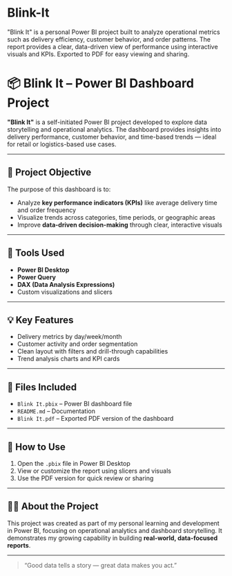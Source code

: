 # Blink-It
"Blink It" is a personal Power BI project built to analyze operational metrics such as delivery efficiency, customer behavior, and order patterns. The report provides a clear, data-driven view of performance using interactive visuals and KPIs. Exported to PDF for easy viewing and sharing.

# 📦 Blink It – Power BI Dashboard Project

**"Blink It"** is a self-initiated Power BI project developed to explore data storytelling and operational analytics. The dashboard provides insights into delivery performance, customer behavior, and time-based trends — ideal for retail or logistics-based use cases.

---

## 📌 Project Objective

The purpose of this dashboard is to:
- Analyze **key performance indicators (KPIs)** like average delivery time and order frequency
- Visualize trends across categories, time periods, or geographic areas
- Improve **data-driven decision-making** through clear, interactive visuals

---

## 🧰 Tools Used

- **Power BI Desktop**
- **Power Query**
- **DAX (Data Analysis Expressions)**
- Custom visualizations and slicers

---

## 💡 Key Features

- Delivery metrics by day/week/month
- Customer activity and order segmentation
- Clean layout with filters and drill-through capabilities
- Trend analysis charts and KPI cards

---

## 📁 Files Included

- `Blink It.pbix` – Power BI dashboard file
- `README.md` – Documentation
- `Blink It.pdf` – Exported PDF version of the dashboard

---

## 🚀 How to Use

1. Open the `.pbix` file in Power BI Desktop
2. View or customize the report using slicers and visuals
3. Use the PDF version for quick review or sharing

---

## 🙋‍♂️ About the Project

This project was created as part of my personal learning and development in Power BI, focusing on operational analytics and dashboard storytelling. It demonstrates my growing capability in building **real-world, data-focused reports**.

---

> “Good data tells a story — great data makes you act.”
